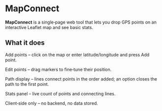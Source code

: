# MapConnect

**MapConnect** is a single‑page web tool that lets you drop GPS points on an interactive Leaflet map and see basic stats.

## What it does

Add points – click on the map or enter latitude/longitude and press Add point.

Edit points – drag markers to fine‑tune their position.

Path display – lines connect points in the order added; an option closes the path to the first point.

Stats panel – live count of points and connecting lines.

Client‑side only – no backend, no data stored.

